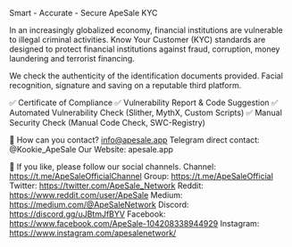 Smart - Accurate - Secure ApeSale KYC 

In an increasingly globalized economy, financial institutions are vulnerable to illegal criminal activities. Know Your Customer (KYC) standards are designed to protect financial institutions against fraud, corruption, money laundering and terrorist financing.

We check the authenticity of the identification documents provided. Facial recognition, signature and saving on a reputable third platform.

 ✅ Certificate of Compliance
 ✅ Vulnerability Report & Code Suggestion
 ✅ Automated Vulnerability Check (Slither, MythX, Custom Scripts)
 ✅ Manual Security Check (Manual Code Check, SWC-Registry)

 📱 How can you contact?
 info@apesale.app
 Telegram direct contact: @Kookie_ApeSale
 Our Website: apesale.app

 🔔 If you like, please follow our social channels.
Channel: https://t.me/ApeSaleOfficialChannel
Group: https://t.me/ApeSaleOfficial
Twitter: https://twitter.com/ApeSale_Network
Reddit: https://www.reddit.com/user/ApeSale
Medium: https://medium.com/@ApeSaleNetwork
Discord: https://discord.gg/uJBtmJfBYV
Facebook: https://www.facebook.com/ApeSale-104208338944929
Instagram: https://www.instagram.com/apesalenetwork/